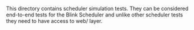 This directory contains scheduler simulation tests.
They can be considered end-to-end tests for the Blink Scheduler and
unlike other scheduler tests they need to have access to web/ layer.
